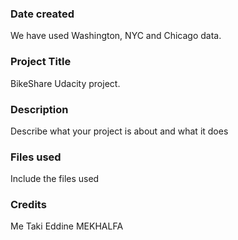 ### Date created
We have used Washington, NYC and Chicago data.

### Project Title
BikeShare Udacity project.

### Description
Describe what your project is about and what it does

### Files used
Include the files used

### Credits
Me Taki Eddine MEKHALFA
